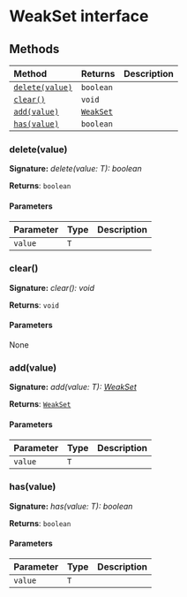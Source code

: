 # WeakSet interface













## Methods

| Method	   |  Returns	| Description|
|:-------------|:-------|:-----------|
|[`delete(value)`](#deletevalue)      | `boolean` |  |
|[`clear()`](#clear)      | `void` |  |
|[`add(value)`](#addvalue)      | [`WeakSet`](../es6-collections/weakset.md)<T> |  |
|[`has(value)`](#hasvalue)      | `boolean` |  |




### delete(value)



**Signature:** _delete(value: T): boolean_

**Returns**: `boolean`



#### Parameters


| Parameter	   | Type    | Description |
|:-------------|:---------------|:------------|
| `value`    | `T` |  |


### clear()



**Signature:** _clear(): void_

**Returns**: `void`



#### Parameters
None


### add(value)



**Signature:** _add(value: T): [WeakSet](../es6-collections/weakset.md)<T>_

**Returns**: [`WeakSet`](../es6-collections/weakset.md)<T>



#### Parameters


| Parameter	   | Type    | Description |
|:-------------|:---------------|:------------|
| `value`    | `T` |  |


### has(value)



**Signature:** _has(value: T): boolean_

**Returns**: `boolean`



#### Parameters


| Parameter	   | Type    | Description |
|:-------------|:---------------|:------------|
| `value`    | `T` |  |

